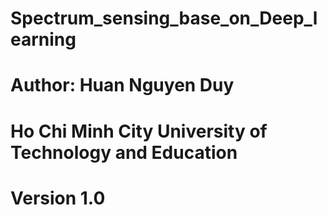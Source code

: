 # Spectrum_sensing_base_on_Deep_learning
# Author: Huan Nguyen Duy
# Ho Chi Minh City University of Technology and Education
# Version 1.0
